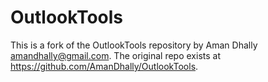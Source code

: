 OutlookTools
============

This is a fork of the OutlookTools repository by Aman Dhally <amandhally@gmail.com>. The original repo exists at <https://github.com/AmanDhally/OutlookTools>.
